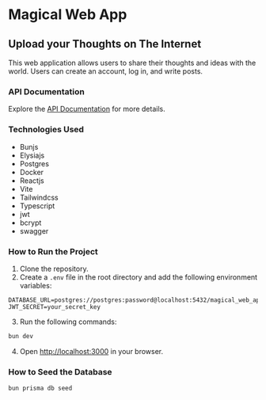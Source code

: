 # Magical Web App

## Upload your Thoughts on The Internet

This web application allows users to share their thoughts and ideas with the world. Users can create an account, log in, and write posts.

### API Documentation

Explore the [API Documentation](http://localhost:3000/swagger) for more details.

### Technologies Used

- Bunjs
- Elysiajs
- Postgres
- Docker
- Reactjs
- Vite
- Tailwindcss
- Typescript
- jwt
- bcrypt
- swagger

### How to Run the Project

1. Clone the repository.
2. Create a `.env` file in the root directory and add the following environment variables:

``` dotenv
DATABASE_URL=postgres://postgres:password@localhost:5432/magical_web_app
JWT_SECRET=your_secret_key
```

3. Run the following commands:

``` bash
bun dev
```

4. Open [http://localhost:3000](http://localhost:3000) in your browser.

### How to Seed the Database

``` bash
bun prisma db seed
```
